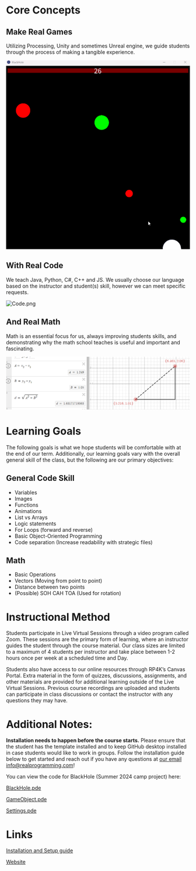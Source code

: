 # Core Concepts 


## Make Real Games
Utilizing Processing, Unity and sometimes Unreal engine, we guide students through the process of making a tangible experience.

![Blackhole.gif](Resources/Blackhole.gif)

## With Real Code
We teach Java, Python, C#, C++ and JS. We usually choose our language based on the instructor and student(s) skill, however we can meet specific requests.

![Code.png](Resources/Code.png)

## And Real Math
Math is an essential focus for us, always improving students skills, and demonstrating why the math school teaches is useful and important and fascinating.

![PythagTool.png](Resources/PythagTool.png)

# Learning Goals

The following goals is what we hope students will be comfortable with at the end of our term.
Additionally, our learning goals vary with the overall general skill of the class, but the following are our primary objectives:

## General Code Skill
* Variables
* Images
* Functions
* Animations
* List vs Arrays
* Logic statements
* For Loops (forward and reverse)
* Basic Object-Oriented Programming 
* Code separation (Increase readability with strategic files)

## Math
* Basic Operations
* Vectors (Moving from point to point)
* Distance between two points
* (Possible) SOH CAH TOA (Used for rotation)



# Instructional Method
Students participate in Live Virtual Sessions through a video program called Zoom. 
These sessions are the primary form of learning, 
where an instructor guides the student through the course material. 
Our class sizes are limited to a maximum of 4 students per instructor and 
take place between 1-2 hours once per week at a scheduled time and Day.

Students also have access to our online resources through RP4K’s Canvas Portal.
Extra material in the form of quizzes, discussions, assignments, and other materials are
provided for additional learning outside of the Live Virtual Sessions. Previous course
recordings are uploaded and students can participate in class discussions or contact the
instructor with any questions they may have.


# Additional Notes:
**Installation needs to happen before the course starts.**
Please ensure that the student has the template installed and to keep GitHub desktop installed in case students would like to work in groups. Follow the installation guide below to get started and reach out if you have any questions at [our email info@realprogramming.com](mailto:info@realprogramming.com)!

You can view the code for BlackHole (Summer 2024 camp project) here: 

[BlackHole.pde](BlackHole/BlackHole.pde)

[GameObject.pde](BlackHole/GameObject.pde)

[Settings.pde](BlackHole/Settings.pde)
# Links

[Installation and Setup guide](https://docs.google.com/document/d/1l68CybTafnAKsQsMTc5M8fqCZZZ0au7lIT8ssTyRpw0/edit?usp=sharing)

[Website](https://realprogramming.com/)

